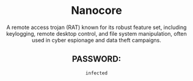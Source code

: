 <div align="center">

# Nanocore

A remote access trojan (RAT) known for its robust feature set, including keylogging, remote desktop control, and file system manipulation, often used in cyber espionage and data theft campaigns.

## PASSWORD:

```
infected
```

</div>
